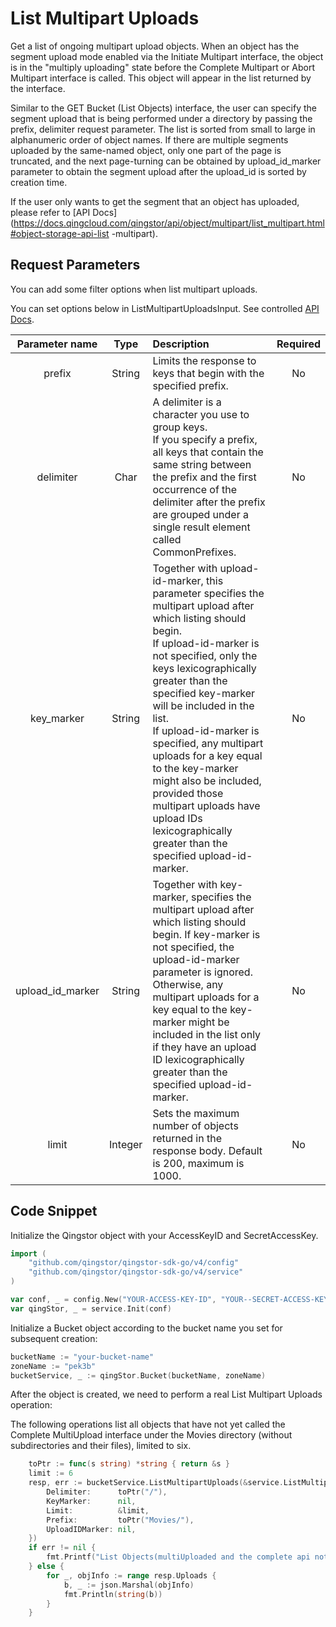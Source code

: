 # List Multipart Uploads

Get a list of ongoing multipart upload objects. When an object has the segment upload mode enabled via the Initiate Multipart interface, the object is in the "multiply uploading" state before the Complete Multipart or Abort Multipart interface is called. This object will appear in the list returned by the interface.

Similar to the GET Bucket (List Objects) interface, the user can specify the segment upload that is being performed under a directory by passing the prefix, delimiter request parameter. The list is sorted from small to large in alphanumeric order of object names. If there are multiple segments uploaded by the same-named object, only one part of the page is truncated, and the next page-turning can be obtained by upload_id_marker parameter to obtain the segment upload after the upload_id is sorted by creation time.

If the user only wants to get the segment that an object has uploaded, please refer to [API Docs] (https://docs.qingcloud.com/qingstor/api/object/multipart/list_multipart.html#object-storage-api-list -multipart).

## Request Parameters

You can add some filter options when list multipart uploads.

You can set options below in ListMultipartUploadsInput. See controlled [API Docs](https://docs.qingcloud.com/qingstor/api/bucket/list_multipart_uploads.html).

|  Parameter name  |  Type   | Description                                                                                                                                                                                                                                                                                                                                                                                                                                                                                       | Required |
| :--------------: | :-----: | :------------------------------------------------------------------------------------------------------------------------------------------------------------------------------------------------------------------------------------------------------------------------------------------------------------------------------------------------------------------------------------------------------------------------------------------------------------------------------------------------ | :------: |
|      prefix      | String  | Limits the response to keys that begin with the specified prefix.                                                                                                                                                                                                                                                                                                                                                                                                                                 |    No    |
|    delimiter     |  Char   | A delimiter is a character you use to group keys.<br/>If you specify a prefix, all keys that contain the same string between the prefix and the first occurrence of the delimiter after the prefix are grouped under a single result element called CommonPrefixes.                                                                                                                                                                                                                               |    No    |
|    key_marker    | String  | Together with upload-id-marker, this parameter specifies the multipart upload after which listing should begin.<br>If upload-id-marker is not specified, only the keys lexicographically greater than the specified key-marker will be included in the list.<br>If upload-id-marker is specified, any multipart uploads for a key equal to the key-marker might also be included, provided those multipart uploads have upload IDs lexicographically greater than the specified upload-id-marker. |    No    |
| upload_id_marker | String  | Together with key-marker, specifies the multipart upload after which listing should begin. If key-marker is not specified, the upload-id-marker parameter is ignored. Otherwise, any multipart uploads for a key equal to the key-marker might be included in the list only if they have an upload ID lexicographically greater than the specified upload-id-marker.                                                                                                                              |    No    |
|      limit       | Integer | Sets the maximum number of objects returned in the response body. Default is 200, maximum is 1000.                                                                                                                                                                                                                                                                                                                                                                                                |    No    |

## Code Snippet

Initialize the Qingstor object with your AccessKeyID and SecretAccessKey.

```go
import (
	"github.com/qingstor/qingstor-sdk-go/v4/config"
	"github.com/qingstor/qingstor-sdk-go/v4/service"
)

var conf, _ = config.New("YOUR-ACCESS-KEY-ID", "YOUR--SECRET-ACCESS-KEY")
var qingStor, _ = service.Init(conf)
```

Initialize a Bucket object according to the bucket name you set for subsequent creation:

```go
bucketName := "your-bucket-name"
zoneName := "pek3b"
bucketService, _ := qingStor.Bucket(bucketName, zoneName)
```

After the object is created, we need to perform a real List Multipart Uploads operation:

The following operations list all objects that have not yet called the Complete MultiUpload interface under the Movies directory (without subdirectories and their files), limited to six.

```go
	toPtr := func(s string) *string { return &s }
	limit := 6
	resp, err := bucketService.ListMultipartUploads(&service.ListMultipartUploadsInput{
		Delimiter:      toPtr("/"),
		KeyMarker:      nil,
		Limit:          &limit,
		Prefix:         toPtr("Movies/"),
		UploadIDMarker: nil,
	})
	if err != nil {
		fmt.Printf("List Objects(multiUploaded and the complete api not been called) on bucket: %s failed with given error: %s\n", bucketName, err)
	} else {
		for _, objInfo := range resp.Uploads {
			b, _ := json.Marshal(objInfo)
			fmt.Println(string(b))
		}
	}
```
